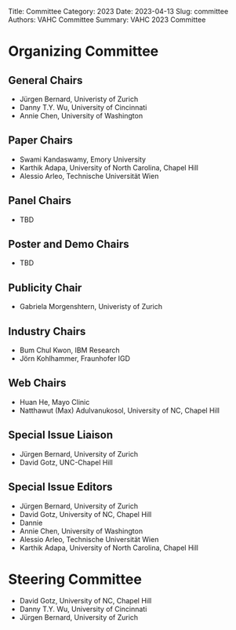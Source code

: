 Title: Committee
Category: 2023
Date: 2023-04-13
Slug: committee
Authors: VAHC Committee
Summary: VAHC 2023 Committee


Organizing Committee
====================

General Chairs
--------------

- Jürgen Bernard, Univeristy of Zurich
- Danny T.Y. Wu, University of Cincinnati
- Annie Chen, University of Washington


Paper Chairs
------------

- Swami Kandaswamy, Emory University
- Karthik Adapa, University of North Carolina, Chapel Hill
- Alessio Arleo, Technische Universität Wien


Panel Chairs
------------

- TBD


Poster and Demo Chairs
----------------------

- TBD


Publicity Chair
---------------

- Gabriela Morgenshtern, Univeristy of Zurich


Industry Chairs
---------------

- Bum Chul Kwon, IBM Research
- Jörn Kohlhammer, Fraunhofer IGD


Web Chairs
----------

- Huan He, Mayo Clinic
- Natthawut	(Max) Adulvanukosol, University of NC, Chapel Hill


Special Issue Liaison
---------------------

- Jürgen Bernard, University of Zurich
- David Gotz, UNC-Chapel Hill


Special Issue Editors
---------------------

- Jürgen Bernard, University of Zurich
- David Gotz, University of NC, Chapel Hill
- Dannie
- Annie Chen, University of Washington
- Alessio Arleo, Technische Universität Wien
- Karthik Adapa, University of North Carolina, Chapel Hill


Steering Committee
==================

- David Gotz, University of NC, Chapel Hill
- Danny T.Y. Wu, University of Cincinnati
- Jürgen Bernard, University of Zurich